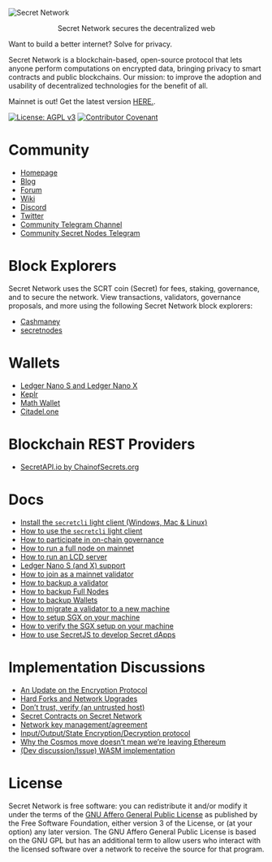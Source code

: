 ![Secret Network](logo.png)

<p align="center">
Secret Network secures the decentralized web
</p>

Want to build a better internet? Solve for privacy.

Secret Network is a blockchain-based, open-source protocol that lets anyone perform computations on encrypted data, bringing privacy to smart contracts and public blockchains. Our mission: to improve the adoption and usability of decentralized technologies for the benefit of all.

Mainnet is out! Get the latest version [HERE.](https://github.com/scrtlabs/SecretNetwork/releases/latest).

[![License: AGPL v3](https://img.shields.io/badge/License-AGPL%20v3-blue.svg)](https://www.gnu.org/licenses/agpl-3.0) [![Contributor Covenant](https://img.shields.io/badge/Contributor%20Covenant-v2.0%20adopted-ff69b4.svg)](CODE_OF_CONDUCT.md)

# Community

- [Homepage](https://scrt.network)
- [Blog](https://blog.scrt.network)
- [Forum](https://forum.scrt.network)
- [Wiki](https://docs.scrt.network)
- [Discord](https://chat.scrt.network)
- [Twitter](https://twitter.com/SecretNetwork)
- [Community Telegram Channel](https://t.me/SCRTnetwork)
- [Community Secret Nodes Telegram](https://t.me/secretnodes)

# Block Explorers

Secret Network uses the SCRT coin (Secret) for fees, staking, governance, and to secure the network. View transactions, validators, governance proposals, and more using the following Secret Network block explorers:

- [Cashmaney](https://explorer.cashmaney.com)
- [secretnodes](https://secretnodes.com)

# Wallets

- [Ledger Nano S and Ledger Nano X](docs/guides/ledger-nano.md)
- [Keplr](https://wallet.keplr.app)
- [Math Wallet](https://mathwallet.org/secretnetwork-wallet/)
- [Citadel.one](https://app.citadel.one)

# Blockchain REST Providers

- [SecretAPI.io by ChainofSecrets.org](https://secretapi.io)

# Docs

- [Install the `secretcli` light client (Windows, Mac & Linux)](docs/cli/install-cli.md)
- [How to use the `secretcli` light client](docs/cli/secretcli.md)
- [How to participate in on-chain governance](docs/protocol/governance.md)
- [How to run a full node on mainnet](docs/node-guides/run-full-node-mainnet.md)
- [How to run an LCD server](docs/lcd-server-example.md)
- [Ledger Nano S (and X) support](docs/guides/ledger-nano.md)
- [How to join as a mainnet validator](docs/node-guides/join-validator-mainnet.md)
- [How to backup a validator](docs/backup/backup-a-validator.md)
- [How to backup Full Nodes](docs/backup/backup-a-full-node.mdd)
- [How to backup Wallets](docs/backup/wallets.md)
- [How to migrate a validator to a new machine](docs/node-guides/migrate-a-validator.md)
- [How to setup SGX on your machine](docs/node-guides/setup-sgx.md)
- [How to verify the SGX setup on your machine](docs/node-guides/verify-sgx.md)
- [How to use SecretJS to develop Secret dApps](https://github.com/scrtlabs/enigma-blockchain-contracts-guide/blob/master/cosmwasm-js.md)

# Implementation Discussions

- [An Update on the Encryption Protocol](https://forum.scrt.network/t/an-update-on-the-encryption-protocol/1641)
- [Hard Forks and Network Upgrades](https://forum.scrt.network/t/hard-forks-and-network-upgrades/1670)
- [Don’t trust, verify (an untrusted host)](https://forum.scrt.network/t/dont-trust-verify-an-untrusted-host/1669)
- [Secret Contracts on Secret Network](https://forum.scrt.network/t/secret-contracts-on-enigma-blockchain/1284)
- [Network key management/agreement](https://forum.scrt.network/t/network-key-management-agreement/1324)
- [Input/Output/State Encryption/Decryption protocol](https://forum.scrt.network/t/input-output-state-encryption-decryption-protocol/1325)
- [Why the Cosmos move doesn’t mean we’re leaving Ethereum](https://forum.scrt.network/t/why-the-cosmos-move-doesnt-mean-were-leaving-ethereum/1301)
- [(Dev discussion/Issue) WASM implementation](https://forum.scrt.network/t/dev-discussion-issue-wasm-implementation/1303)

# License

Secret Network is free software: you can redistribute it and/or modify it under the terms of the [GNU Affero General Public License](LICENSE) as published by the Free Software Foundation, either version 3 of the License, or (at your option) any later version. The GNU Affero General Public License is based on the GNU GPL but has an additional term to allow users who interact with the licensed software over a network to receive the source for that program.
